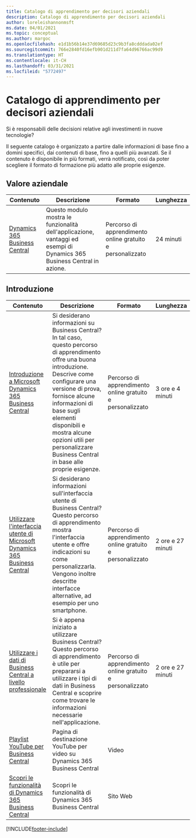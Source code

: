 ```yaml
---
title: Catalogo di apprendimento per decisori aziendali
description: Catalogo di apprendimento per decisori aziendali
author: loreleishannonmsft
ms.date: 04/01/2021
ms.topic: conceptual
ms.author: margoc
ms.openlocfilehash: e1d1b56b14e37d69685d23c9b3fa8cdddada02ef
ms.sourcegitcommit: 766e2840fd16efb901d211d7fa64d96766ac99d9
ms.translationtype: HT
ms.contentlocale: it-CH
ms.lasthandoff: 03/31/2021
ms.locfileid: "5772497"
---
```

# <a name="business-decision-makers-learning-catalog"></a>Catalogo di apprendimento per decisori aziendali

Si è responsabili delle decisioni relative agli investimenti in nuove tecnologie?

Il seguente catalogo è organizzato a partire dalle informazioni di base fino a domini specifici, dai contenuti di base, fino a quelli più avanzati. Se il contenuto è disponibile in più formati, verrà notificato, così da poter scegliere il formato di formazione più adatto alle proprie esigenze.  

## <a name="business-value"></a>Valore aziendale<a name="busvalue"></a>

| Contenuto                                                                 | Descrizione                                                                                                | Formato                                | Lunghezza     |
|----------------------------------------------------------------------------------------------------------------|------------------------------------------------------------------------------------------------------------|---------------------------------------|------------|
| [Dynamics 365 Business Central](/learn/modules/dynamics-365-business-central/) | Questo modulo mostra le funzionalità dell'applicazione, vantaggi ed esempi di Dynamics 365 Business Central in azione. | Percorso di apprendimento online gratuito e personalizzato | 24 minuti |

## <a name="getting-started"></a>Introduzione<a name="get-started"></a>

| Contenuto                                                                                                                             | Descrizione                                                                                                                                                                                                                                                                                      | Formato                                | Lunghezza             |
|------------------------------------------------------------------------------------------------------------------------------------------------------------------------------|--------------------------------------------------------------------------------------------------------------------------------------------------------------------------------------------------------------------------------------------------------------------------------------------------|---------------------------------------|--------------------|
| [Introduzione a Microsoft Dynamics 365 Business Central](/learn/paths/get-started-dynamics-365-business-central/)                          | Si desiderano informazioni su Business Central? In tal caso, questo percorso di apprendimento offre una buona introduzione. Descrive come configurare una versione di prova, fornisce alcune informazioni di base sugli elementi disponibili e mostra alcune opzioni utili per personalizzare Business Central in base alle proprie esigenze. | Percorso di apprendimento online gratuito e personalizzato | 3 ore e 4 minuti  |
| [Utilizzare l'interfaccia utente di Microsoft Dynamics 365 Business Central](/learn/paths/work-with-user-interface-dynamics-365-business-central/) | Si desiderano informazioni sull'interfaccia utente di Business Central? Questo percorso di apprendimento mostra l'interfaccia utente e offre indicazioni su come personalizzarla. Vengono inoltre descritte interfacce alternative, ad esempio per uno smartphone.                                                                               | Percorso di apprendimento online gratuito e personalizzato | 2 ore e 27 minuti |
| [Utilizzare i dati di Business Central a livello professionale](/learn/paths/work-pro-data-dynamics-365-business-central)                                    | Si è appena iniziato a utilizzare Business Central? Questo percorso di apprendimento è utile per prepararsi a utilizzare i tipi di dati in Business Central e scoprire come trovare le informazioni necessarie nell'applicazione.                                                                                                  | Percorso di apprendimento online gratuito e personalizzato | 2 ore e 27 minuti |
| [Playlist YouTube per Business Central](https://www.youtube.com/playlist?list=PLcakwueIHoT-wVFPKUtmxlqcG1kJ0oqq4)                                                                | Pagina di destinazione YouTube per video su Dynamics 365 Business Central                                                                                                                                                                                                                                    | Video                                 |                    |
| [Scopri le funzionalità di Dynamics 365 Business Central](https://dynamics.microsoft.com/business-central/capabilities/)                                                    | Scopri le funzionalità di Dynamics 365 Business Central                                                                                                                                                                                                                                               | Sito Web                               |                    |


[!INCLUDE[footer-include](../includes/footer-banner.md)]